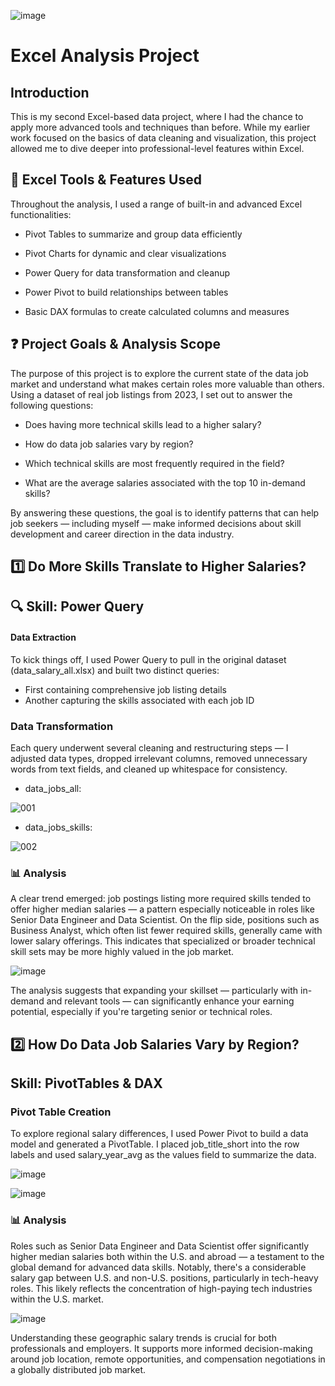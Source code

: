 
![image](https://github.com/user-attachments/assets/f31b743a-1eb1-4844-ac0a-f94311bd44e6)
# Excel Analysis Project

## Introduction

This is my second Excel-based data project, where I had the chance to apply more advanced tools and techniques than before. While my earlier work focused on the basics of data cleaning and visualization, this project allowed me to dive deeper into professional-level features within Excel.

## 🧰 Excel Tools & Features Used

Throughout the analysis, I used a range of built-in and advanced Excel functionalities:

- Pivot Tables to summarize and group data efficiently

- Pivot Charts for dynamic and clear visualizations

- Power Query for data transformation and cleanup

- Power Pivot to build relationships between tables

- Basic DAX formulas to create calculated columns and measures
  
## ❓ Project Goals & Analysis Scope

The purpose of this project is to explore the current state of the data job market and understand what makes certain roles more valuable than others. Using a dataset of real job listings from 2023, I set out to answer the following questions:

- Does having more technical skills lead to a higher salary?

- How do data job salaries vary by region?

- Which technical skills are most frequently required in the field?

- What are the average salaries associated with the top 10 in-demand skills?

By answering these questions, the goal is to identify patterns that can help job seekers — including myself — make informed decisions about skill development and career direction in the data industry.

## 1️⃣ Do More Skills Translate to Higher Salaries?

## 🔍 Skill: Power Query

#### Data Extraction

To kick things off, I used Power Query to pull in the original dataset (data_salary_all.xlsx) and built two distinct queries:

- First containing comprehensive job listing details
- Another capturing the skills associated with each job ID

### Data Transformation

Each query underwent several cleaning and restructuring steps — I adjusted data types, dropped irrelevant columns, removed unnecessary words from text fields, and cleaned up whitespace for consistency.

- data_jobs_all:

![001](https://github.com/user-attachments/assets/15c81e3f-5883-4045-8587-084019f14edc)

- data_jobs_skills:

![002](https://github.com/user-attachments/assets/9fd076aa-81d7-49dd-9f8e-1afe1fd4db04)

### 📊 Analysis

A clear trend emerged: job postings listing more required skills tended to offer higher median salaries — a pattern especially noticeable in roles like Senior Data Engineer and Data Scientist. 
On the flip side, positions such as Business Analyst, which often list fewer required skills, generally came with lower salary offerings. This indicates that specialized or broader technical skill sets may be more highly valued in the job market.

![image](https://github.com/user-attachments/assets/f8a93c52-c770-4ba6-acef-6970767ce3e7)

The analysis suggests that expanding your skillset — particularly with in-demand and relevant tools — can significantly enhance your earning potential, especially if you're targeting senior or technical roles.

## 2️⃣ How Do Data Job Salaries Vary by Region?

## Skill: PivotTables & DAX

### Pivot Table Creation

To explore regional salary differences, I used Power Pivot to build a data model and generated a PivotTable.
I placed job_title_short into the row labels and used salary_year_avg as the values field to summarize the data.

![image](https://github.com/user-attachments/assets/6da43e9d-3ab6-4e77-946f-c7f681a7b5db)

![image](https://github.com/user-attachments/assets/23b15f63-4af7-4861-bd23-037016517fe5)


### 📊 Analysis

Roles such as Senior Data Engineer and Data Scientist offer significantly higher median salaries both within the U.S. and abroad — a testament to the global demand for advanced data skills.
Notably, there's a considerable salary gap between U.S. and non-U.S. positions, particularly in tech-heavy roles. This likely reflects the concentration of high-paying tech industries within the U.S. market.

![image](https://github.com/user-attachments/assets/8b7d6392-8a40-4e58-b2c0-70a23fee4d41)

Understanding these geographic salary trends is crucial for both professionals and employers. It supports more informed decision-making around job location, remote opportunities, and compensation negotiations in a globally distributed job market.
